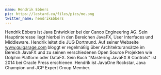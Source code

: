 ```yaml
---
name: Hendrik Ebbers
pic: https://lestard.eu/files/pics/me.png
twitter_name: hendrikEbbers
---
```


Hendrik Ebbers ist Java Entwickler bei der Canoo Engineering AG. Sein Hauptinteresse liegt hierbei in den Bereichen
JavaFX, User Interfaces und Middleware. Hendrik leitet die JUG Dortmund. Auf seiner Webseite www.guigarage.com bloggt er
regelmäßig über Architekturansätze im Bereich JavaFX und zu seinen verschiedenen Open Source Projekten wie Dolphin
Platform oder DataFX. Sein Buch "Mastering JavaFX 8 Controls" ist 2014 bei Oracle Press erschienen. Hendrik ist JavaOne
Rockstar, Java Champion und JCP Expert Group Member.
